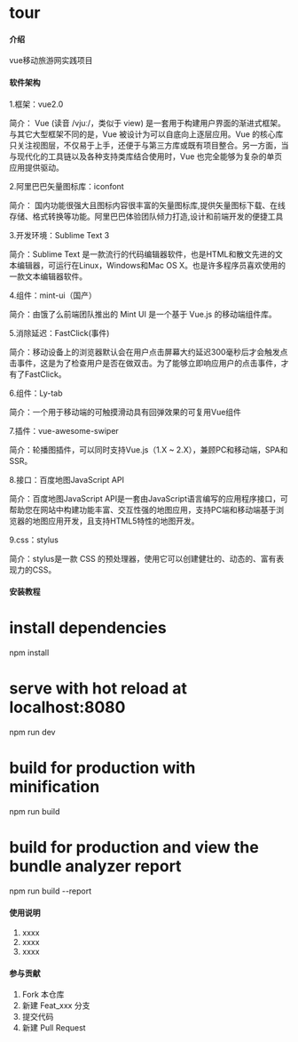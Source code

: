 # tour

#### 介绍
vue移动旅游网实践项目

#### 软件架构
1.框架：vue2.0 

简介： Vue (读音 /vjuː/，类似于 view) 是一套用于构建用户界面的渐进式框架。与其它大型框架不同的是，Vue 被设计为可以自底向上逐层应用。Vue 的核心库只关注视图层，不仅易于上手，还便于与第三方库或既有项目整合。另一方面，当与现代化的工具链以及各种支持类库结合使用时，Vue 也完全能够为复杂的单页应用提供驱动。


2.阿里巴巴矢量图标库：iconfont

简介： 国内功能很强大且图标内容很丰富的矢量图标库,提供矢量图标下载、在线存储、格式转换等功能。阿里巴巴体验团队倾力打造,设计和前端开发的便捷工具


3.开发环境：Sublime Text 3

简介：Sublime Text 是一款流行的代码编辑器软件，也是HTML和散文先进的文本编辑器，可运行在Linux，Windows和Mac OS X。也是许多程序员喜欢使用的一款文本编辑器软件。


4.组件：mint-ui（国产） 

简介：由饿了么前端团队推出的 Mint UI 是一个基于 Vue.js 的移动端组件库。

5.消除延迟：FastClick(事件) 

简介：移动设备上的浏览器默认会在用户点击屏幕大约延迟300毫秒后才会触发点击事件，这是为了检查用户是否在做双击。为了能够立即响应用户的点击事件，才有了FastClick。 


6.组件：Ly-tab

简介：一个用于移动端的可触摸滑动具有回弹效果的可复用Vue组件 


7.插件：vue-awesome-swiper

简介：轮播图插件，可以同时支持Vue.js（1.X ~ 2.X），兼顾PC和移动端，SPA和SSR。

8.接口：百度地图JavaScript API

简介：百度地图JavaScript API是一套由JavaScript语言编写的应用程序接口，可帮助您在网站中构建功能丰富、交互性强的地图应用，支持PC端和移动端基于浏览器的地图应用开发，且支持HTML5特性的地图开发。

9.css：stylus

简介：stylus是一款 CSS 的预处理器，使用它可以创建健壮的、动态的、富有表现力的CSS。

#### 安装教程

# install dependencies
npm install

# serve with hot reload at localhost:8080
npm run dev

# build for production with minification
npm run build

# build for production and view the bundle analyzer report
npm run build --report

#### 使用说明

1. xxxx
2. xxxx
3. xxxx

#### 参与贡献

1. Fork 本仓库
2. 新建 Feat_xxx 分支
3. 提交代码
4. 新建 Pull Request



